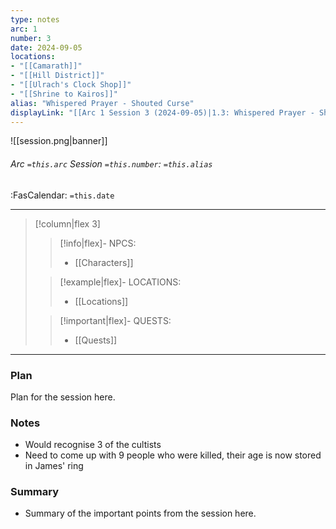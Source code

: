 ```yaml
---
type: notes
arc: 1
number: 3
date: 2024-09-05
locations:
- "[[Camarath]]"
- "[[Hill District]]"
- "[[Ulrach's Clock Shop]]"
- "[[Shrine to Kairos]]"
alias: "Whispered Prayer - Shouted Curse"
displayLink: "[[Arc 1 Session 3 (2024-09-05)|1.3: Whispered Prayer - Shouted Curse]]"
---
```


![[session.png|banner]]
###### Arc `=this.arc` Session `=this.number`: `=this.alias`
<span class="sub2">:FasCalendar: `=this.date` </span>
___

> [!column|flex 3]
> 
>> [!info|flex]- NPCS:
>> - [[Characters]]
>
>> [!example|flex]- LOCATIONS:
>> - [[Locations]]
>
>> [!important|flex]- QUESTS:
>> - [[Quests]]

---

### Plan
Plan for the session here.

### Notes
- Would recognise 3 of the cultists
- Need to come up with 9 people who were killed, their age is now stored in James' ring

### Summary
- Summary of the important points from the session here.


